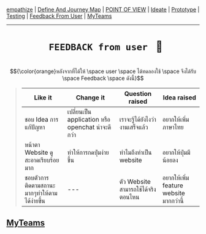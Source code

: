 [empathize](https://github.com/LeoPonin/INT100-G2-02-2Na2Jai/blob/c8bd58e89e30c340625163b9c2ea6b4e0ba3f6ce/Tung/empathize.md) | [Define And Journey Map](https://github.com/LeoPonin/INT100-G2-02-2Na2Jai/blob/main/Tung/Define.md) | [POINT OF VIEW](https://github.com/LeoPonin/INT100-G2-02-2Na2Jai/blob/main/Tung/POV.md) | [Ideate](https://github.com/LeoPonin/INT100-G2-02-2Na2Jai/blob/main/Tung/Ideate.md) | [Prototype](https://github.com/LeoPonin/INT100-G2-02-2Na2Jai/blob/main/Tung/prototype.md) | [Testing](https://github.com/LeoPonin/INT100-G2-02-2Na2Jai/blob/main/Tung/Testing.md) | [Feedback From User](https://github.com/LeoPonin/INT100-G2-02-2Na2Jai/blob/main/Tung/Feedback%20from%20user.md) | [MyTeams](https://github.com/LeoPonin/INT100-G2-02-2Na2Jai/blob/main/ourteam.md)

<hr>

# <h1 align = center> <code> FEEDBACK from user </code> :information_desk_person: <h1>


$${\color{orange}หลังจากที่ได้ให้ \space user \space ได้ทดลองใช้ \space จึงได้รับ \space Feedback \space ดังนี้}$$


>| **Like it** | **Change it** | **Question raised** | **Idea raised** |
>|------|-----|-----|-----|
>| ชอบ Idea การแก้ปัญหา | เปลี่ยนเป็น application หรือ openchat น่าจะดีกว่า |  เราจะรู้ได้ยังไงว่างานเสร็จแล้ว | อยากให้เพิ่มภาษาไทย |
>| หน้าตา Website ดูสะอาดเรียบร้อยมาก | ทำให้การกดปุ่มง่ายขึ้น | ทำไมถึงทำเป็น website | อยากให้ปุ่มมีน้อยลง |
>| ชอบตัวการติดตามสถานะมากๆทำให้ตามได้ง่ายขึ้น | --- | ตัว Website สามารถใช้ได้จริงตอนไหน | อยากให้เพิ่ม feature website มากกว่านี้ |


[MyTeams](https://github.com/LeoPonin/INT100-G2-02-2Na2Jai/blob/main/ourteam.md)
------


